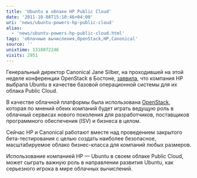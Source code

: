 ```yaml
---
title: 'Ubuntu в облаке HP Public Cloud'
date: '2011-10-08T15:10:46+04:00'
uri: 'news/ubuntu-powers-hp-public-cloud'
alias: 
  - 'news/ubuntu-powers-hp-public-cloud.html'
tags: 'облачные вычисления,OpenStack,HP,Canonical'
source: ''
unixtime: 1318072246
visits: 2951
---
```

Генеральный директор Canonical Jane Silber, на проходившей на этой неделе конференции OpenStack в Бостоне, [заявила](http://blog.canonical.com/2011/10/06/ubuntu-powers-hp-public-cloud/), что компания HP выбрала Ubuntu в качестве базовой операционной системы для их облака Public Cloud.

В качестве облачной платформы была использована [OpenStack](news/openstack-add-support-canonical), которая по мнений обеих компаний будет играть ведущую роль в облачный сервисах нового поколения для разработчиков, поставщиков программного обеспечения (ISV) и бизнеса в целом.

Сейчас HP и Canonical работают вместе над проведением закрытого бета-тестирования с целью создать наиболее безопасное, масштабируемое облако бизнес-класса для компаний любых размеров.

Использование компанией HP — Ubuntu в своем облаке Public Cloud, может сыграть важную роль в направлении развития Ubuntu, как серьезного игрока в мире облачных вычислений.
